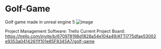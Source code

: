 # Golf-Game
 Golf game made in unreal engine 5
![image](https://github.com/user-attachments/assets/fa1fbe77-1538-484b-8ff0-1795519f3585)

Project Management Software: Trello 
Current Project Board: https://trello.com/invite/b/670978198d1828a54e104a49/ATTI775dfae53002e9353a04142611f101e85F8345A7/golf-game
